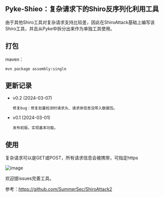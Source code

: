 ## Pyke-Shieo：复杂请求下的Shiro反序列化利用工具

由于其他Shiro工具对复杂请求支持比较差，因此在ShiroAttack基础上编写该Shiro工具，并且从Pyke中拆分出来作为单独工具使用。

## 打包

maven：

```
mvn package assembly:single
```

## 更新记录
- v0.2 (2024-03-07)

      修复bug：修复批量检测时请求头、请求体信息没带入数据包。

- v0.1 (2024-03-01)

      发布初版，实现基本功能。

## 使用
复杂请求可以是GET或POST，所有请求信息会被携带，可指定https

![image](https://github.com/sma11new/Pyke-Shiro/assets/53944964/03f3826e-6e2b-4397-b975-56732a84c972)

欢迎提issues完善工具。

参考：https://github.com/SummerSec/ShiroAttack2
